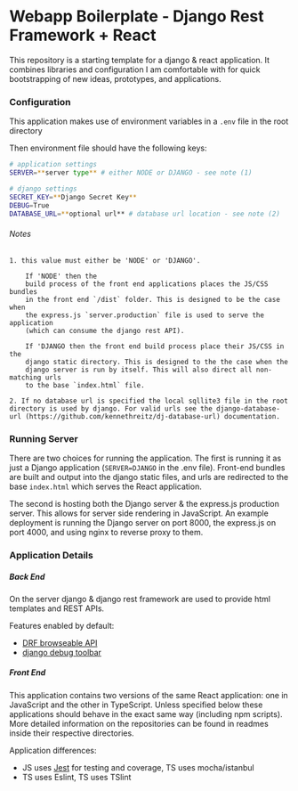 # Webapp Boilerplate - Django Rest Framework + React

This repository is a starting template for a django & react application. It
combines libraries and configuration I am comfortable with for quick bootstrapping
of new ideas, prototypes, and applications.

### Configuration
This application makes use of environment variables in a `.env` file in the
root directory

Then environment file should have the following keys:
```bash
# application settings
SERVER=**server type** # either NODE or DJANGO - see note (1)

# django settings
SECRET_KEY=**Django Secret Key**
DEBUG=True
DATABASE_URL=**optional url** # database url location - see note (2)

```

###### Notes
    1. this value must either be 'NODE' or 'DJANGO'.

        If 'NODE' then the
        build process of the front end applications places the JS/CSS bundles
        in the front end `/dist` folder. This is designed to be the case when
        the express.js `server.production` file is used to serve the application
        (which can consume the django rest API).

        If 'DJANGO then the front end build process place their JS/CSS in the
        django static directory. This is designed to the the case when the
        django server is run by itself. This will also direct all non-matching urls
        to the base `index.html` file.

    2. If no database url is specified the local sqllite3 file in the root
    directory is used by django. For valid urls see the django-database-url (https://github.com/kennethreitz/dj-database-url) documentation.

### Running Server

There are two choices for running the application. The first is running it as
just a Django application (`SERVER=DJANGO` in the .env file). Front-end bundles
are built and output into the django static files, and urls are redirected
to the base `index.html` which serves the React application.

The second is hosting both the Django server & the express.js production server.
This allows for server side rendering in JavaScript. An example deployment
is running the Django server on port 8000, the express.js on port 4000, and
using nginx to reverse proxy to them.


### Application Details

##### Back End

On the server django & django rest framework are used to provide html
templates and REST APIs.

Features enabled by default:

- [DRF browseable API](http://www.django-rest-framework.org/topics/browsable-api/)
- [django debug toolbar](https://github.com/jazzband/django-debug-toolbar)

##### Front End

This application contains two versions of the same React application: one in JavaScript and the other in TypeScript. Unless specified
below these applications should behave in the exact same way (including npm scripts). More detailed information on the repositories
can be found in readmes inside their respective directories.

Application differences:

- JS uses [Jest](https://facebook.github.io/jest/) for testing and coverage, TS uses mocha/istanbul
- TS uses Eslint, TS uses TSlint
